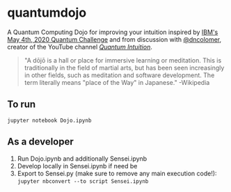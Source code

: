 # quantumdojo
A Quantum Computing Dojo for improving your intuition inspired by [IBM's May 4th, 2020 Quantum Challenge](https://github.com/qiskit-community/may4_challenge) and from discussion with [@dncolomer](https://github.com/dncolomer), creator of the YouTube channel _[Quantum Intuition](https://www.youtube.com/channel/UC-2knDbf4kzT3uzWo7iTJyw)_.


> "A dōjō is a hall or place for immersive learning or meditation. This is traditionally in the field of martial arts, but has been seen increasingly in other fields, such as meditation and software development. The term literally means "place of the Way" in Japanese." -Wikipedia

## To run
`jupyter notebook Dojo.ipynb`

## As a developer
1. Run Dojo.ipynb and additionally Sensei.ipynb
2. Develop locally in Sensei.ipynb if need be 
3. Export to Sensei.py (make sure to remove any main execution code!):
   `jupyter nbconvert --to script Sensei.ipynb`